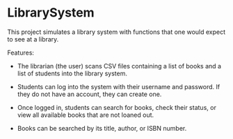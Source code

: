 # LibrarySystem

This project simulates a library system with functions that one would expect to see at a library.

Features:

- The librarian (the user) scans CSV files containing a list of books and a list of students into the library system. 

- Students can log into the system with their username and password. If they do not have an account, they can create one.

- Once logged in, students can search for books, check their status, or view all available books that are not loaned out.

- Books can be searched by its title, author, or ISBN number.
